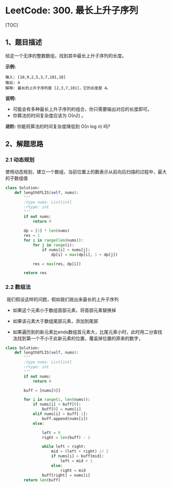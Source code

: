# LeetCode: 300. 最长上升子序列

[TOC]

## 1、题目描述



给定一个无序的整数数组，找到其中最长上升子序列的长度。

**示例:**

```
输入: [10,9,2,5,3,7,101,18]
输出: 4 
解释: 最长的上升子序列是 [2,3,7,101]，它的长度是 4。
```

**说明:**

- 可能会有多种最长上升子序列的组合，你只需要输出对应的长度即可。
- 你算法的时间复杂度应该为 O(*n2*) 。

**进阶:** 你能将算法的时间复杂度降低到 O(*n* log *n*) 吗?



## 2、解题思路

### 2.1 动态规划

​	使用动态规划，建立一个数组，当前位置上的数表示从前向后扫描的过程中，最大的子数组值

```python
class Solution:
    def lengthOfLIS(self, nums):
        """
        :type nums: List[int]
        :rtype: int
        """
        if not nums:
            return 0
        
        dp = [1] * len(nums)
        res = 1
        for i in range(len(nums)):
            for j in range(i):
                if nums[i] > nums[j]:
                    dp[i] = max(dp[i], 1 + dp[j])

            res = max(res, dp[i])

        return res
```



### 2.2 数组法

​	我们假设这样的问题，假如我们挑出来最长的上升子序列

- 如果这个元素小于数组首部元素，将首部元素替换掉

- 如果该元素大于数组尾部元素，添加到尾部

- 如果遍历到的新元素比ends数组首元素大，比尾元素小时，此时用二分查找法找到第一个不小于此新元素的位置，覆盖掉位置的原来的数字，

```python
class Solution:
    def lengthOfLIS(self, nums):
        """
        :type nums: List[int]
        :rtype: int
        """
        if not nums:
            return 0

        buff = [nums[0]]

        for i in range(1, len(nums)):
            if nums[i] < buff[0]:
                buff[0] = nums[i]
            elif nums[i] > buff[-1]:
                buff.append(nums[i])
            else:

                left = 0
                right = len(buff) - 1

                while left < right:
                    mid = (left + right) // 2
                    if nums[i] > buff[mid]:
                        left = mid + 1
                    else:
                        right = mid
                buff[right] = nums[i]
        return len(buff)
```



​	